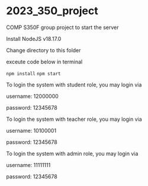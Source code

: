 # 2023_350_project
COMP S350F group project
to start the server 
<p>Install NodeJS v18.17.0</p>
<p>Change directory to this folder</p>
<p>exceute code below in terminal</p>
<code>npm install</code>
<code>npm start</code>
<br>
<p>To login the system with student role, you may login via</p>
<p>username: 12000000</p>
<p>password: 12345678</p>
<p>To login the system with teacher role, you may login via</p>
<p>username: 10100001</p>
<p>password: 12345678</p>
<p>To login the system with admin role, you may login via</p>
<p>username: 11111111</p>
<p>password: 12345678</p>